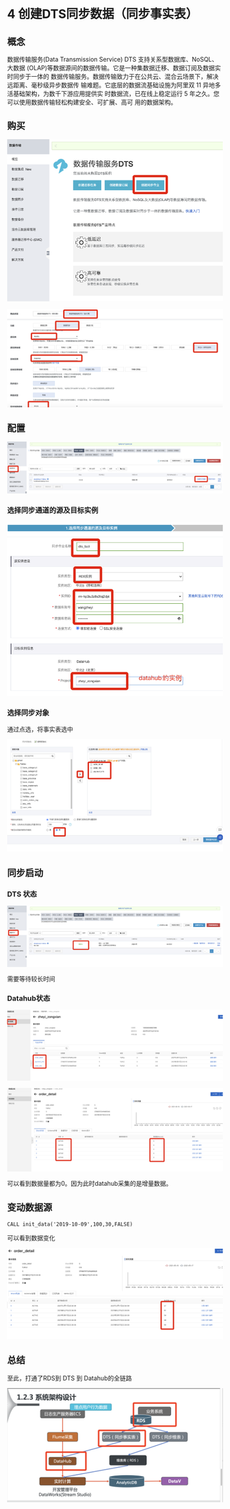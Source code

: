 # 4 创建DTS同步数据（同步事实表）

## 概念

数据传输服务(Data Transmission Service) DTS 支持关系型数据库、NoSQL、大数据 (OLAP)等数据源间的数据传输。它是一种集数据迁移、数据订阅及数据实时同步于一体的 数据传输服务。数据传输致力于在公共云、混合云场景下，解决远距离、毫秒级异步数据传 输难题。它底层的数据流基础设施为阿里双 11 异地多活基础架构，为数千下游应用提供实 时数据流，已在线上稳定运行 5 年之久。您可以使用数据传输轻松构建安全、可扩展、高可 用的数据架构。

## 购买

![](Images/11.png)

![](Images/12.png)

## 配置

![](Images/13.png)

### 选择同步通道的源及目标实例

![](Images/14.png)

### 选择同步对象

通过点选，将事实表选中

![](Images/15.png)

## 同步启动

### DTS 状态

![](Images/16.png)

需要等待较长时间

### Datahub状态

![](Images/17.png)

![](Images/18.png)

可以看到数据量都为0。因为此时datahub采集的是增量数据。

## 变动数据源

	CALL init_data('2019-10-09',100,30,FALSE)

可以看到数据变化

![](Images/19.png)

## 总结

至此，打通了RDS到 DTS 到 Datahub的全链路

![](Images/20.png)
